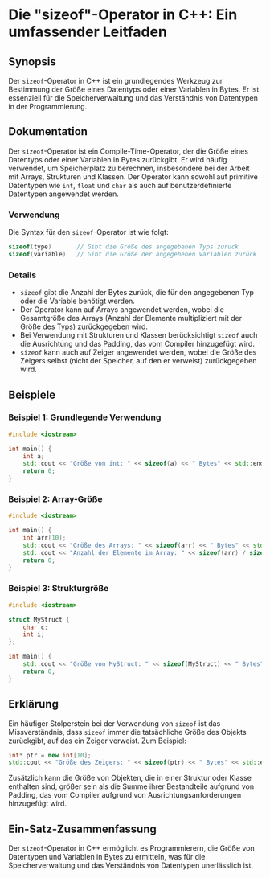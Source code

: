 <!--
Meta Description: # Die "sizeof"-Operator in C++: Ein umfassender Leitfaden ## Synopsis Der `sizeof`-Operator in C++ ist ein grundlegendes Werkzeug zur Bestimmung der G...
Meta Keywords: die, sizeof, der, größe, int
-->

# Die "sizeof"-Operator in C++: Ein umfassender Leitfaden

## Synopsis
Der `sizeof`-Operator in C++ ist ein grundlegendes Werkzeug zur Bestimmung der Größe eines Datentyps oder einer Variablen in Bytes. Er ist essenziell für die Speicherverwaltung und das Verständnis von Datentypen in der Programmierung.

## Dokumentation
Der `sizeof`-Operator ist ein Compile-Time-Operator, der die Größe eines Datentyps oder einer Variablen in Bytes zurückgibt. Er wird häufig verwendet, um Speicherplatz zu berechnen, insbesondere bei der Arbeit mit Arrays, Strukturen und Klassen. Der Operator kann sowohl auf primitive Datentypen wie `int`, `float` und `char` als auch auf benutzerdefinierte Datentypen angewendet werden.

### Verwendung
Die Syntax für den `sizeof`-Operator ist wie folgt:

```cpp
sizeof(type)       // Gibt die Größe des angegebenen Typs zurück
sizeof(variable)   // Gibt die Größe der angegebenen Variablen zurück
```

### Details
- `sizeof` gibt die Anzahl der Bytes zurück, die für den angegebenen Typ oder die Variable benötigt werden.
- Der Operator kann auf Arrays angewendet werden, wobei die Gesamtgröße des Arrays (Anzahl der Elemente multipliziert mit der Größe des Typs) zurückgegeben wird.
- Bei Verwendung mit Strukturen und Klassen berücksichtigt `sizeof` auch die Ausrichtung und das Padding, das vom Compiler hinzugefügt wird.
- `sizeof` kann auch auf Zeiger angewendet werden, wobei die Größe des Zeigers selbst (nicht der Speicher, auf den er verweist) zurückgegeben wird.

## Beispiele
### Beispiel 1: Grundlegende Verwendung
```cpp
#include <iostream>

int main() {
    int a;
    std::cout << "Größe von int: " << sizeof(a) << " Bytes" << std::endl;
    return 0;
}
```

### Beispiel 2: Array-Größe
```cpp
#include <iostream>

int main() {
    int arr[10];
    std::cout << "Größe des Arrays: " << sizeof(arr) << " Bytes" << std::endl;
    std::cout << "Anzahl der Elemente im Array: " << sizeof(arr) / sizeof(arr[0]) << std::endl;
    return 0;
}
```

### Beispiel 3: Strukturgröße
```cpp
#include <iostream>

struct MyStruct {
    char c;
    int i;
};

int main() {
    std::cout << "Größe von MyStruct: " << sizeof(MyStruct) << " Bytes" << std::endl;
    return 0;
}
```

## Erklärung
Ein häufiger Stolperstein bei der Verwendung von `sizeof` ist das Missverständnis, dass `sizeof` immer die tatsächliche Größe des Objekts zurückgibt, auf das ein Zeiger verweist. Zum Beispiel:

```cpp
int* ptr = new int[10];
std::cout << "Größe des Zeigers: " << sizeof(ptr) << " Bytes" << std::endl; // gibt die Größe des Zeigers zurück, nicht des Arrays
```

Zusätzlich kann die Größe von Objekten, die in einer Struktur oder Klasse enthalten sind, größer sein als die Summe ihrer Bestandteile aufgrund von Padding, das vom Compiler aufgrund von Ausrichtungsanforderungen hinzugefügt wird.

## Ein-Satz-Zusammenfassung
Der `sizeof`-Operator in C++ ermöglicht es Programmierern, die Größe von Datentypen und Variablen in Bytes zu ermitteln, was für die Speicherverwaltung und das Verständnis von Datentypen unerlässlich ist.